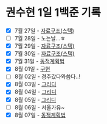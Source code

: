 # 권수현 1일 1백준 기록

- [x]   7월 27일 - [자료구조(스택)](./0727/)
- [ ]   7월 28일 - 노는날...ㅎ
- [x]   7월 29일 - [자료구조(스택)](./0729/)
- [x]   7월 30일 - [자료구조(스택)](./0730/)
- [x]   7월 31일 - [동적계획법](./0731/)
- [x]   8월 01일 - [구현](./0801/)
- [ ]   8월 02일 - 경주갔다와씀다..!
- [x]   8월 03일 - [그리디](./0803/)
- [x]   8월 04일 - [그리디](./0804/)
- [x]   8월 05일 - [그리디](./0805/)
- [ ]   8월 06일 - 서울가유~
- [x]   8월 07일 - [동적계획법](./0807/)